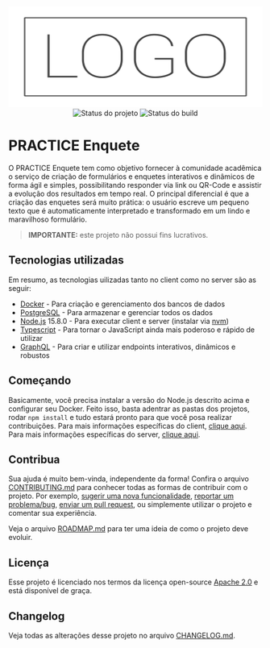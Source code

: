<p align="center">
    <img width="600" height="200" src=".github/logo.png" title="Logo do projeto"><br />
    <img src="https://img.shields.io/maintenance/yes/2020?style=for-the-badge" title="Status do projeto">
    <img src="https://img.shields.io/github/workflow/status/ccuffs/template/ci.uffs.cc?label=Build&logo=github&logoColor=white&style=for-the-badge" title="Status do build">
</p>

# PRACTICE Enquete

O PRACTICE Enquete tem como objetivo fornecer à comunidade acadêmica o serviço de criação de formulários e enquetes interativos e dinâmicos de forma ágil e simples, possibilitando responder via link ou QR-Code e assistir a evolução dos resultados em tempo real. O principal diferencial é que a criação das enquetes será muito prática: o usuário escreve um pequeno texto que é automaticamente interpretado e transformado em um lindo e maravilhoso formulário.

> **IMPORTANTE:** este projeto não possui fins lucrativos.

## Tecnologias utilizadas

Em resumo, as tecnologias uilizadas tanto no client como no server são as seguir:

- [Docker](https://www.docker.com/) - Para criação e gerenciamento dos bancos de dados
- [PostgreSQL](https://www.postgresql.org/) - Para armazenar e gerenciar todos os dados
- [Node.js](https://nodejs.org/en/) 15.8.0 - Para executar client e server (instalar via [nvm](https://github.com/nvm-sh/nvm))
- [Typescript](https://www.typescriptlang.org/) - Para tornar o JavaScript ainda mais poderoso e rápido de utilizar
- [GraphQL](https://graphql.org/) - Para criar e utilizar endpoints interativos, dinâmicos e robustos

## Começando

Basicamente, você precisa instalar a versão do Node.js descrito acima e configurar seu Docker. Feito isso, basta adentrar as pastas dos projetos, rodar `npm install` e tudo estará pronto para que você posa realizar contribuições. Para mais informações específicas do client, [clique aqui](./client/README.md). Para mais informações específicas do server, [clique aqui](./server/README.md).

## Contribua

Sua ajuda é muito bem-vinda, independente da forma! Confira o arquivo [CONTRIBUTING.md](CONTRIBUTING.md) para conhecer todas as formas de contribuir com o projeto. Por exemplo, [sugerir uma nova funcionalidade](https://github.com/ccuffs/template/issues/new?assignees=&labels=&template=feature_request.md&title=), [reportar um problema/bug](https://github.com/ccuffs/template/issues/new?assignees=&labels=bug&template=bug_report.md&title=), [enviar um pull request](https://github.com/ccuffs/hacktoberfest/blob/master/docs/tutorial-pull-request.md), ou simplemente utilizar o projeto e comentar sua experiência.

Veja o arquivo [ROADMAP.md](ROADMAP.md) para ter uma ideia de como o projeto deve evoluir.

## Licença

Esse projeto é licenciado nos termos da licença open-source [Apache 2.0](https://choosealicense.com/licenses/apache-2.0/) e está disponível de graça.

## Changelog

Veja todas as alterações desse projeto no arquivo [CHANGELOG.md](CHANGELOG.md).
